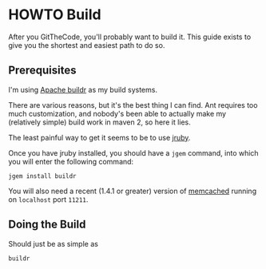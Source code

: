 # HOWTO Build #

After you GitTheCode, you'll probably want to build it.  This guide exists to give you the shortest and easiest path to do so.

## Prerequisites ##

I'm using [Apache buildr](http://buildr.apache.org) as my build systems.

There are various reasons, but it's the best thing I can find.  Ant requires too much customization, and nobody's been able to actually make my (relatively simple) build work in maven 2, so here it lies.

The least painful way to get it seems to be to use [jruby](http://jruby.org/).

Once you have jruby installed, you should have a `jgem` command, into which you will enter the following command:

```
jgem install buildr
```

You will also need a recent (1.4.1 or greater) version of [memcached](http://code.google.com/p/memcached/) running on `localhost` port `11211`.

## Doing the Build ##

Should just be as simple as

```
buildr
```